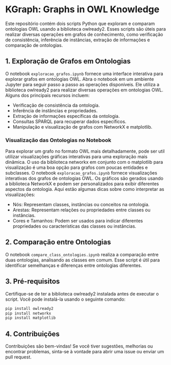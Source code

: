 # KGraph: Graphs in OWL Knowledge 

Este repositório contém dois scripts Python que exploram e comparam ontologias OWL usando a biblioteca owlready2. Esses scripts são úteis para realizar diversas operações em grafos de conhecimento, como verificação de consistência, inferência de instâncias, extração de informações e comparação de ontologias.

## 1. Exploração de Grafos em Ontologias

O notebook `exploracao_grafos.ipynb` fornece uma interface interativa para explorar grafos em ontologias OWL. Abra o notebook em um ambiente Jupyter para seguir passo a passo as operações disponíveis. Ele utiliza a biblioteca owlready2 para realizar diversas operações em ontologias OWL. Alguns dos principais recursos incluem:
- Verificação de consistência da ontologia.
- Inferência de instâncias e propriedades.
- Extração de informações específicas da ontologia.
- Consultas SPARQL para recuperar dados específicos.
- Manipulação e visualização de grafos com NetworkX e matplotlib.


### Visualização das Ontologias no Notebook
Para explorar um grafo no formato OWL mais detalhadamente, pode ser util utilizar visualizações gráficas interativas para uma exploração mais dinâmica. O uso da biblioteca networkx em conjunto com o matplotlib para visualização é uma boa opção para grafos com poucas entidades e subclasses. O notebook `exploracao_grafos.ipynb` fornece visualizações interativas dos grafos de ontologias OWL. Os gráficos são gerados usando a biblioteca NetworkX e podem ser personalizados para exibir diferentes aspectos da ontologia. Aqui estão algumas dicas sobre como interpretar as visualizações:

- Nós: Representam classes, instâncias ou conceitos na ontologia.
- Arestas: Representam relações ou propriedades entre classes ou instâncias.
- Cores e Tamanhos: Podem ser usados para indicar diferentes propriedades ou características das classes ou instâncias.

## 2. Comparação entre Ontologias
O notebook `compare_class_ontologies.ipynb` realiza a comparação entre duas ontologias, analisando as classes em comum. Esse script é útil para identificar semelhanças e diferenças entre ontologias diferentes.

## 3. Pré-requisitos
Certifique-se de ter a biblioteca owlready2 instalada antes de executar o script. Você pode instalá-la usando o seguinte comando:
```bash
pip install owlready2
pip install networkx
pip install matplotlib
```
## 4. Contribuições 
Contribuições são bem-vindas! Se você tiver sugestões, melhorias ou encontrar problemas, sinta-se à vontade para abrir uma issue ou enviar um pull request.
